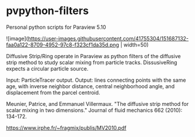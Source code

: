 # pvpython-filters
Personal python scripts for Paraview 5.10

![image](https://user-images.githubusercontent.com/41755304/151687132-faa0a122-8709-4952-97c8-f323cf1da35d.png | width=50)



Diffusive Strip/Ring operate in Paraview as python filters of the diffusive strip method to study scalar mixing from particle tracks. DissusiveRing expects a circular particle source.

Input: ParticleTracer output. Output: lines connecting points with the same age, with inverse neighbor distance, central neighborhood angle, and displacement from the parcel centroid. 

Meunier, Patrice, and Emmanuel Villermaux. "The diffusive strip method for scalar mixing in two dimensions." Journal of fluid mechanics 662 (2010): 134-172.

https://www.irphe.fr/~fragmix/publis/MV2010.pdf



